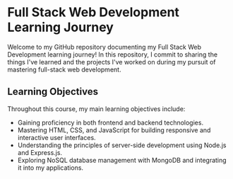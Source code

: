 # Full Stack Web Development Learning Journey

Welcome to my GitHub repository documenting my Full Stack Web Development learning journey! In this repository, I commit to sharing the things I've learned and the projects I've worked on during my pursuit of mastering full-stack web development.

## Learning Objectives

Throughout this course, my main learning objectives include:

- Gaining proficiency in both frontend and backend technologies.
- Mastering HTML, CSS, and JavaScript for building responsive and interactive user interfaces.
- Understanding the principles of server-side development using Node.js and Express.js.
- Exploring NoSQL database management with MongoDB and integrating it into my applications.
